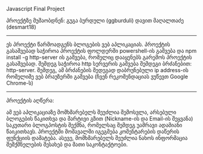 Javascript Final Project

პროექტზე მუშაობდნენ:
გუგა ბურდული (ggburduli)
დავით მაღალთაძე (desmart18)

------------------------------------------------------------

ეს პროექტი წარმოადგენს ბლოგების ვებ აპლიკაციას. პროექტის გასაშვებად საჭიროა პროექტის ფოლდერში powershell-ის გაშვება
და npm install -g http-server ის გაშვება, რომელიც დააყენებს გარემოს პროექტის გასაშვებად. შემდეგ საჭიროა http სერვერის
გაშვება შემდეგი ბრძანებით: http-server. შემდეგ, ამ ბრძანების შედეგად დაბრუნებული ip address-ის რომელიმე ვებ ბრაუზერში გაშვება
(ჩვენ რეკომენდაციას ვუწევთ Google Chrome-ს)

------------------------------------------------------------

პროექტის აღწერა:

ამ ვებ აპლიკაციაზე მომხმარებელს შეუძლია შემოსვლა, არსებული ბლოგების წაკითხვა და მარტივი გზით (Nickname-ის და Email-ის შეყვანა) საკუთარი
ბლოგპოსტის შექმნა, რომელსაც შემდეგ უამრავი ადამიანი წაიკითხავს. პროექტში მომავალში იგეგმება კომენტარების დაწერის ფუნქციის დამატება.
ასევე, მომხმარებელს შეუძლია ნახოს ინფორმაცია შემქმნელების შესახებ და მათი საკონტაქტოები.  